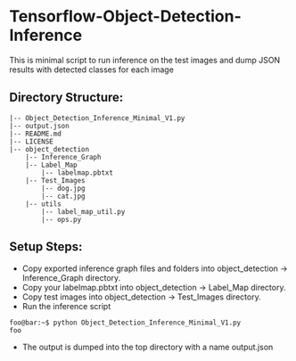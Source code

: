 # Tensorflow-Object-Detection-Inference
This is minimal script to run inference on the test images and dump JSON results with detected classes for each image

## Directory Structure:
```console
|-- Object_Detection_Inference_Minimal_V1.py
|-- output.json
|-- README.md
|-- LICENSE
|-- object_detection
    |-- Inference_Graph
    |-- Label_Map
        |-- labelmap.pbtxt
    |-- Test_Images
        |-- dog.jpg
        |-- cat.jpg
    |-- utils
        |-- label_map_util.py
        |-- ops.py       

```
## Setup Steps:
- Copy exported inference graph files and folders into object_detection -> Inference_Graph directory.
- Copy your labelmap.pbtxt into object_detection -> Label_Map directory.
- Copy test images into object_detection -> Test_Images directory.
- Run the inference script 
```console
foo@bar:~$ python Object_Detection_Inference_Minimal_V1.py
foo
```
- The output is dumped into the top directory with a name output.json
